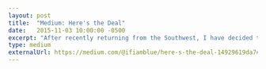 ```yaml
---
layout: post
title:  "Medium: Here's the Deal"
date:   2015-11-03 10:00:00 -0500
excerpt: "After recently returning from the Southwest, I have decided to chronicle my travels through words and photography on Medium. "
type: medium
externalUrl: https://medium.com/@ifiamblue/here-s-the-deal-14929619da7#.fvcet9d3w
---
```




